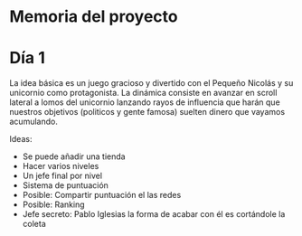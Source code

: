 Memoria del proyecto
=====================

# Día 1

La idea básica es un juego gracioso y divertido con el Pequeño Nicolás y su unicornio como protagonista.
La dinámica consiste en avanzar en scroll lateral a lomos del unicornio lanzando rayos de influencia que harán que
nuestros objetivos (politicos y gente famosa) suelten dinero que vayamos acumulando.

Ideas:

* Se puede añadir una tienda
* Hacer varios niveles
* Un jefe final por nivel
* Sistema de puntuación
* Posible: Compartir puntuación el las redes
* Posible: Ranking
* Jefe secreto: Pablo Iglesias la forma de acabar con él es cortándole la coleta

